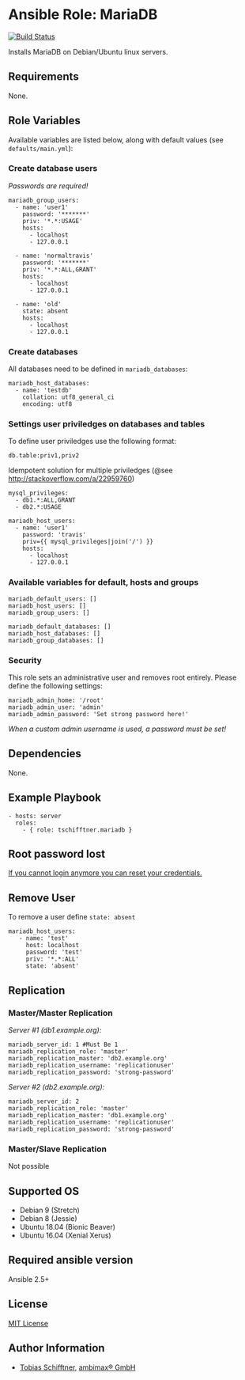 # Ansible Role: MariaDB

[![Build Status](https://travis-ci.org/tschifftner/ansible-role-mariadb.svg?branch=master)](https://travis-ci.org/tschifftner/ansible-role-mariadb)

Installs MariaDB on Debian/Ubuntu linux servers.

## Requirements

None.

## Role Variables

Available variables are listed below, along with default values (see `defaults/main.yml`):

### Create database users

_Passwords are required!_

```
mariadb_group_users:
  - name: 'user1'
    password: '*******'
    priv: '*.*:USAGE'
    hosts:
      - localhost
      - 127.0.0.1

  - name: 'normaltravis'
    password: '*******'
    priv: '*.*:ALL,GRANT'
    hosts:
      - localhost
      - 127.0.0.1
      
  - name: 'old'
    state: absent
    hosts:
      - localhost
      - 127.0.0.1
```

### Create databases

All databases need to be defined in ```mariadb_databases```:

```
mariadb_host_databases:
  - name: 'testdb'
    collation: utf8_general_ci
    encoding: utf8
```

### Settings user priviledges on databases and tables

To define user priviledges use the following format:
```
db.table:priv1,priv2
```

Idempotent solution for multiple priviledges (@see http://stackoverflow.com/a/22959760)

```
mysql_privileges:
  - db1.*:ALL,GRANT
  - db2.*:USAGE
  
mariadb_host_users:  
  - name: 'user1'
    password: 'travis'
    priv={{ mysql_privileges|join('/') }}
    hosts:
      - localhost
      - 127.0.0.1
```

### Available variables for default, hosts and groups
```
mariadb_default_users: []
mariadb_host_users: []
mariadb_group_users: []

mariadb_default_databases: []
mariadb_host_databases: []
mariadb_group_databases: []
```

### Security

This role sets an administrative user and removes root entirely. Please define the following settings:

```
mariadb_admin_home: '/root'
mariadb_admin_user: 'admin'
mariadb_admin_password: 'Set strong password here!'
```

_When a custom admin username is used, a password must be set!_

## Dependencies

None.

## Example Playbook

    - hosts: server
      roles:
        - { role: tschifftner.mariadb }

## Root password lost

[If you cannot login anymore you can reset your credentials.](https://falseisnotnull.wordpress.com/2012/10/31/did-you-lose-your-mariadb-root-password-gnulinux/)

## Remove User
To remove a user define ```state: absent```
```
mariadb_host_users:
   - name: 'test'
     host: localhost
     password: 'test'
     priv: '*.*:ALL'
     state: 'absent'
```

## Replication

### Master/Master Replication

_Server #1 (db1.example.org):_
```
mariadb_server_id: 1 #Must Be 1
mariadb_replication_role: 'master'
mariadb_replication_master: 'db2.example.org'
mariadb_replication_username: 'replicationuser'
mariadb_replication_password: 'strong-password'
```

_Server #2 (db2.example.org):_
```
mariadb_server_id: 2
mariadb_replication_role: 'master'
mariadb_replication_master: 'db1.example.org'
mariadb_replication_username: 'replicationuser'
mariadb_replication_password: 'strong-password'
```

### Master/Slave Replication

Not possible

## Supported OS

 - Debian 9 (Stretch)
 - Debian 8 (Jessie)
 - Ubuntu 18.04 (Bionic Beaver)
 - Ubuntu 16.04 (Xenial Xerus)
 
## Required ansible version

Ansible 2.5+

## License

[MIT License](http://choosealicense.com/licenses/mit/)

## Author Information

 - [Tobias Schifftner](https://twitter.com/tschifftner), [ambimax® GmbH](https://www.ambimax.de)
